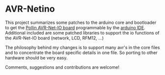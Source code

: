 # AVR-Netino
This project summarizes some patches to the arduino core and bootloader to get the [Pollin AVR-Net-IO board](http://www.pollin.de/AVR-NET-IO‎) programmable by the [arduino IDE](http://www.arduino.cc/en/Main/Software). Additional included are some patched libraries to support the io functions of the AVR-Net-IO board (network, LCD, RFM12, ...)

The philosophy behind my changes is to support many avr's in the core files and to concentrate the board specific details in one file. So porting to other hardware should be very easy. 

Comments, suggestions and contributions are welcome!
